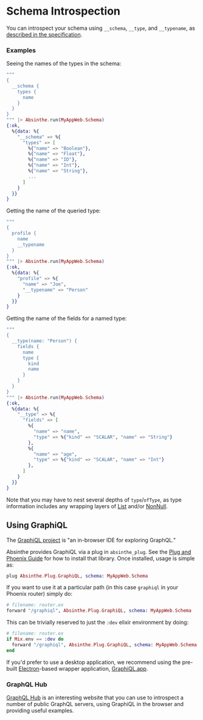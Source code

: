 # Schema Introspection

You can introspect your schema using `__schema`, `__type`, and `__typename`,
as [described in the specification](https://facebook.github.io/graphql/#sec-Introspection).

### Examples

Seeing the names of the types in the schema:

```elixir
"""
{
  __schema {
    types {
      name
    }
  }
}
""" |> Absinthe.run(MyAppWeb.Schema)
{:ok,
  %{data: %{
    "__schema" => %{
      "types" => [
        %{"name" => "Boolean"},
        %{"name" => "Float"},
        %{"name" => "ID"},
        %{"name" => "Int"},
        %{"name" => "String"},
        ...
      ]
    }
  }}
}
```

Getting the name of the queried type:

```elixir
"""
{
  profile {
    name
    __typename
  }
}
""" |> Absinthe.run(MyAppWeb.Schema)
{:ok,
  %{data: %{
    "profile" => %{
      "name" => "Joe",
      "__typename" => "Person"
    }
  }}
}
```

Getting the name of the fields for a named type:

```elixir
"""
{
  __type(name: "Person") {
    fields {
      name
      type {
        kind
        name
      }
    }
  }
}
""" |> Absinthe.run(MyAppWeb.Schema)
{:ok,
  %{data: %{
    "__type" => %{
      "fields" => [
        %{
          "name" => "name",
          "type" => %{"kind" => "SCALAR", "name" => "String"}
        },
        %{
          "name" => "age",
          "type" => %{"kind" => "SCALAR", "name" => "Int"}
        },
      ]
    }
  }}
}
```

Note that you may have to nest several depths of `type`/`ofType`, as
type information includes any wrapping layers of [List](https://facebook.github.io/graphql/#sec-List) and/or [NonNull](https://facebook.github.io/graphql/#sec-Non-null).

## Using GraphiQL

The [GraphiQL project](https://github.com/graphql/graphiql) is
"an in-browser IDE for exploring GraphQL."

Absinthe provides GraphiQL via a plug in `absinthe_plug`. See the [Plug and Phoenix Guide](plug-phoenix.md)
for how to install that library. Once installed, usage is simple as:

```elixir
plug Absinthe.Plug.GraphiQL, schema: MyAppWeb.Schema
```

If you want to use it at a particular path (in this case `graphiql` in your Phoenix
router) simply do:

```elixir
# filename: router.ex
forward "/graphiql", Absinthe.Plug.GraphiQL, schema: MyAppWeb.Schema
```

This can be trivially reserved to just the `:dev` elixir environment by doing:

```elixir
# filename: router.ex
if Mix.env == :dev do
  forward "/graphiql", Absinthe.Plug.GraphiQL, schema: MyAppWeb.Schema
end
```

If you'd prefer to use a desktop application, we recommend using the pre-built
[Electron](http://electron.atom.io)-based wrapper application,
[GraphiQL.app](https://github.com/skevy/graphiql-app).

### GraphQL Hub

[GraphQL Hub](https://www.graphqlhub.com/) is an interesting website that you
can use to introspect a number of public GraphQL servers, using GraphiQL in the
browser and providing useful examples.
